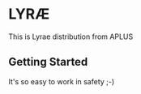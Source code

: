 # LYRÆ

This is Lyrae distribution from APLUS

## Getting Started

It's so easy to work in safety ;-)
